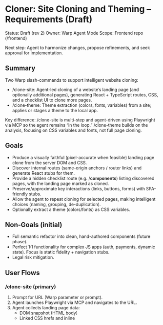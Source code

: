 # Cloner: Site Cloning and Theming – Requirements (Draft)

Status: Draft (rev 2)
Owner: Warp Agent Mode
Scope: Frontend repo (/frontend)

Next step: Agent to harmonize changes, propose refinements, and seek approval for implementation.

## Summary

Two Warp slash-commands to support intelligent website cloning:
- /clone-site: Agent-led cloning of a website’s landing page (and optionally additional pages), generating React + TypeScript routes, CSS, and a checklist UI to clone more pages.
- /clone-theme: Theme extraction (colors, fonts, variables) from a site; applies or stages a theme to the local app.

Key difference: /clone-site is multi-step and agent-driven using Playwright via MCP so the agent remains “in the loop.” /clone-theme builds on the analysis, focusing on CSS variables and fonts, not full page cloning.

## Goals

- Produce a visually faithful (pixel-accurate when feasible) landing page clone from the server DOM and CSS.
- Discover internal routes (same-origin anchors / router links) and generate React stubs for them.
- Provide a hidden checklist route (e.g. /__components__) listing discovered pages, with the landing page marked as cloned.
- Preserve/approximate key interactions (links, buttons, forms) with SPA-friendly stubs.
- Allow the agent to repeat cloning for selected pages, making intelligent choices (naming, grouping, de-duplication).
- Optionally extract a theme (colors/fonts) as CSS variables.

## Non‑Goals (initial)

- Full semantic refactor into clean, hand-authored components (future phase).
- Perfect 1:1 functionality for complex JS apps (auth, payments, dynamic state). Focus is static fidelity + navigation stubs.
- Legal risk mitigation.

## User Flows

### /clone-site (primary)
1) Prompt for URL (Warp parameter or prompt).
2) Agent launches Playwright via MCP and navigates to the URL.
3) Agent collects landing page data:
   - DOM snapshot (HTML body)
   - Linked CSS hrefs and inline <style>
   - Base URL
   - Internal anchors and same-origin routes
   - Interaction candidates (anchors, buttons with click handlers, forms)
   - Text/image components and structural containers
   - Objective: a high-fidelity (ideally pixel-accurate) clone of the landing page
4) Agent generates artifacts under src/clones/<slug>/:
   - assets/: same-origin images and media downloaded locally; cross-origin assets remain as remote URLs
   - Landing.tsx: dangerouslySetInnerHTML of captured HTML + asset URL rewrite + SPA link interception
   - styles.css: concatenation of linked and inline styles
   - Optional subfolders under assets/ by type if helpful (img/, fonts/, media/)
   - One stub component per discovered same-origin route
5) Agent updates:
   - src/clones/routes.ts: registers /<slug> and newly stubbed routes
   - src/clones/manifest.ts: baseUrl, landingPath, pages array with cloned flags
6) Checklist route (/__components__):
   - Lists discovered pages with the landing page marked ✅
   - Buttons: "Clone", "Optimize", "Done"
   - Clone: agent iterates selected pages, navigates via MCP, repeats capture, and updates artifacts/routes/manifest
   - Optimize: agent proposes CSS/site-structure optimizations and refactors common components; user approves changes before applying

During Clone or Optimize the agent can also:
- Extract theme signals:
  - Color palette candidates (from stylesheets and computed styles)
  - Font families (linked and defined in CSS)
  - High-level tokens (primary, secondary, background, text) via heuristics
- Produce a theme file:
  - src/theme/site-<slug>.css (CSS variables + @import fonts if applicable)
  - Optionally stage a toggle to enable the theme

## Artifacts (file layout)

- src/clones/<slug>/
  - Landing.tsx
  - styles.css
  - assets/ (downloaded same-origin assets)
  - pages/
    - <route>.tsx (for each discovered route; e.g., pages/blog.tsx)
- src/clones/routes.ts (AUTO-GENERATED; list of { path, Component })
- src/clones/manifest.ts (AUTO-GENERATED; baseUrl, landingPath, pages)
- src/pages/ComponentsChecklist.tsx (hidden route UI: /__components__)
- src/pages/Home.tsx (existing home page)

## Agent vs. Script Responsibilities

- Agent (Warp):
  - Orchestrates navigation and decisions via Playwright MCP (browser_navigate, browser_evaluate, browser_snapshot, etc.).
  - Interprets DOM, identifies component boundaries, names stubs, groups routes, dedupes pages.
  - Applies idempotent updates to generated files; asks for approval on impactful refactors.
- Helper scripts (optional):
  - Deterministic, idempotent tasks (CSS concatenation, asset downloads, URL normalization).
  - No destructive edits to user-authored code.

## Technical Design

- Playwright MCP:
  - Navigate: browser_navigate
  - Snapshot: browser_snapshot; browser_evaluate to capture HTML, link hrefs, inline styles
  - Discovery: browser_evaluate over a[href], resolve against location.href, filter to same-origin, normalize to pathname, dedupe
  - Interactions: detect anchors/buttons (role="button"), onclick handlers, ARIA roles; enumerate forms/actions

- React scaffolding:
  - Landing.tsx uses dangerouslySetInnerHTML and imports styles.css
  - useEffect: rewrite asset URLs to local assets/ (for same-origin) and keep remote references for cross-origin; intercept internal link clicks (pushState + popstate)
  - Stubs: minimal components for discovered routes
  - Routing: cloneRoutes imported into App.tsx and mapped to <Route>

- Theming (/clone-theme):
  - Extract colors via CSS parsing and computed style sampling
  - Derive palette (primary/secondary/background/surface/text)
  - Write CSS variables to site-<slug>.css; add @import for fonts; optional theme toggle

- Idempotency & Safety:
  - All generated under src/clones/
  - Re-running on same <slug> updates Landing.tsx, styles.css, routes.ts, manifest.ts
  - Avoid destructive edits to user-authored files
  - Consider blocking analytics/tracking during capture

## Operational Flow (Agent‑led)

1) User runs /clone-site URL
2) Agent:
   - Navigates, collects data, proposes plan (slug, stubs)
   - Confirms write targets (src/clones/<slug>/)
   - Writes files, updates routes/manifest
   - Opens /__components__ to select additional pages
3) Agent repeats for selected pages

## Edge Cases & Considerations

- SPAs without server anchors: instrument router or simulate clicks to enumerate routes
- Auth-gated content: out-of-scope initially; consider storage state later
- CSP/CORS: best-effort capture; warn on failures
- Animation/heavy JS: static snapshot preferred; document limitations
- Duplicate/parameterized routes: treat as individual stubs initially

## Decisions

- Slugging: A (hostname-only). Example: example.com → slug "example-com".
- Stub file layout: initial stubs live under src/clones/<slug>/pages/.
  - Example: /blog → src/clones/example-com/pages/blog.tsx
  - The agent may later optimize/refactor to nested folders, e.g., /blog → src/clones/example-com/pages/blog/blog.tsx.

## Anwered Questions

1) Checklist route name: /__components__
2) Theme scope: apply globally
3) Blocklist analytics domains during capture? (Don't understand')
4) Crawl depth for initial batch landing-only

## Acceptance Criteria (Initial)

- /clone-site:
  - /<slug> renders a faithful landing page with styles
  - /__components__ lists discovered pages; landing ✅
  - Selected pages can be cloned; stubs and routes added
- /clone-theme: ***Not in scope


## Next Steps

- Review my changes and integrate. Ask any new questions
- Implement the agent-led flow with MCP, using helpers for deterministic tasks
- Decide slugging strategy and checklist route name (Done)
